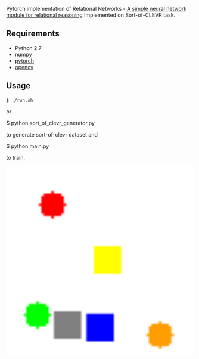 Pytorch implementation of Relational Networks - [A simple neural network module for relational reasoning](https://arxiv.org/pdf/1706.01427.pdf)
Implemented on Sort-of-CLEVR task.

## Requirements

- Python 2.7
- [numpy](http://www.numpy.org/)
- [pytorch](http://pytorch.org/)
- [opencv](http://opencv.org/)

## Usage

	$ ./run.sh

or

  $ python sort_of_clevr_generator.py

to generate sort-of-clevr dataset
and

  $ python main.py 

to train.

![Alt text](./data/sample.png?raw=true "Title")

